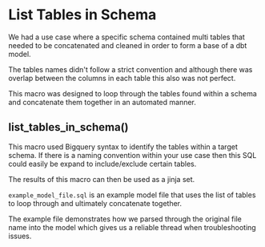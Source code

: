 # List Tables in Schema

We had a use case where a specific schema contained multi tables that needed to be concatenated and cleaned in order to form a base of a dbt model.

The tables names didn't follow a strict convention and although there was overlap between the columns in each table this also was not perfect.

This macro was designed to loop through the tables found within a schema and concatenate them together in an automated manner.

## list_tables_in_schema()

This macro used Bigquery syntax to identify the tables within a target schema. If there is a naming convention within your use case then this SQL could easily be expand to include/exclude certain tables.

The results of this macro can then be used as a jinja set.

`example_model_file.sql` is an example model file that uses the list of tables to loop through and ultimately concatenate together.

The example file demonstrates how we parsed through the original file name into the model which gives us a reliable thread when troubleshooting issues.
